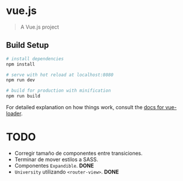 # vue.js

> A Vue.js project

## Build Setup

```bash
# install dependencies
npm install

# serve with hot reload at localhost:8080
npm run dev

# build for production with minification
npm run build
```

For detailed explanation on how things work, consult the [docs for vue-loader](http://vuejs.github.io/vue-loader).

# TODO

- Corregir tamaño de componentes entre transiciones.
- Terminar de mover estilos a SASS.
- Componentes `Expandible`. **DONE**
- `University` utilizando `<router-view>`. **DONE**
